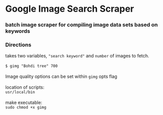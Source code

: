 # Google Image Search Scraper
### batch image scraper for compiling image data sets based on keywords

### Directions
takes two variables, `"search keyword"` and `number` of images to fetch.<br>
<br>
`$ gimg "Bohdi tree" 700`<br>
<br>
Image quality options can be set within `gimg` opts flag<br>
<br>
location of scripts:
<br>
`usr/local/bin`<br>
<br>
make executable:<br>
`sudo chmod +x gimg`
<br>
